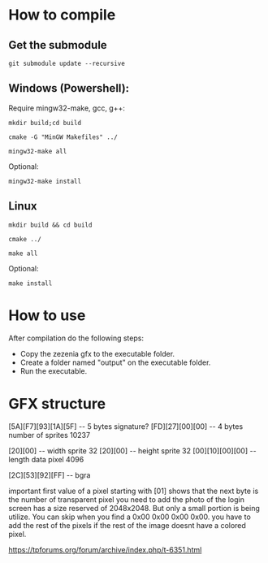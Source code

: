 # How to compile

## Get the submodule

```
git submodule update --recursive
```

## Windows (Powershell):

Require mingw32-make, gcc, g++:

```
mkdir build;cd build
```
```
cmake -G "MinGW Makefiles" ../
```
```
mingw32-make all
```
Optional:
```
mingw32-make install
```

## Linux

```
mkdir build && cd build
```
```
cmake ../
```
```
make all
```
Optional: 
```
make install
```

# How to use
After compilation do the following steps:
- Copy the zezenia gfx to the executable folder. 
- Create a folder named "output" on the executable folder.
- Run the executable.

# GFX structure

[5A][F7][93][1A][5F]  	-- 5 bytes signature?
[FD][27][00][00]		-- 4 bytes number of sprites					10237	

[20][00]					-- width sprite								32
[20][00]					-- height sprite							32
[00][10][00][00]			-- length data pixel						4096

[2C][53][92][FF]			-- bgra

important
first value of a pixel starting with [01] shows that the next byte is the number of transparent pixel you need to add
the photo of the login screen has a size reserved of 2048x2048. But only a small portion is being utilize. You can skip when you find a 0x00 0x00 0x00 0x00.
you have to add the rest of the pixels if the rest of the image doesnt have a colored pixel. 

https://tpforums.org/forum/archive/index.php/t-6351.html
